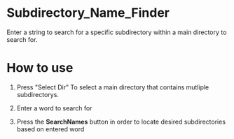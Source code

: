 # Subdirectory_Name_Finder
Enter a string to search for a specific subdirectory within a main directory to search for.


# How to use


1. Press "Select Dir" To select a main directory that contains mutliple subdirectorys.

2. Enter a word to search for 

3. Press the <b>SearchNames</b> button in order to locate desired subdirectories based on entered word
